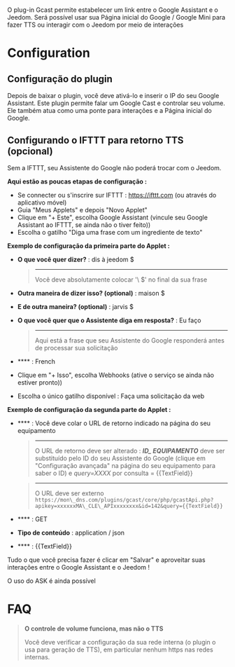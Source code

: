 # 

O plug-in Gcast permite estabelecer um link entre o Google Assistant e o Jeedom. Será possível usar sua Página inicial do Google / Google Mini para fazer TTS ou interagir com o Jeedom por meio de interações

# Configuration

## Configuração do plugin

Depois de baixar o plugin, você deve ativá-lo e inserir o IP do seu Google Assistant. Este plugin permite falar um Google Cast e controlar seu volume. Ele também atua como uma ponte para interações e a Página inicial do Google.

## Configurando o IFTTT para retorno TTS (opcional)

Sem a IFTTT, seu Assistente do Google não poderá trocar com o Jeedom.

**Aqui estão as poucas etapas de configuração :**

-   Se connecter ou s'inscrire sur IFTTT : <https://ifttt.com> (ou através do aplicativo móvel)
-   Guia "Meus Applets" e depois "Novo Applet"
-   Clique em "+ Este", escolha Google Assistant (vincule seu Google Assistant ao IFTTT, se ainda não o tiver feito))
-   Escolha o gatilho "Diga uma frase com um ingrediente de texto"

**Exemplo de configuração da primeira parte do Applet :**

-   **O que você quer dizer?** : dis à jeedom \$
    > ****
    >
    > Você deve absolutamente colocar '\ $' no final da sua frase

-   **Outra maneira de dizer isso? (optional)** : maison \$
-   **E de outra maneira? (optional)** : jarvis \$
-   **O que você quer que o Assistente diga em resposta?** : Eu faço
    > ****
    >
    > Aqui está a frase que seu Assistente do Google responderá
    > antes de processar sua solicitação

-   **** : French
-   Clique em "+ Isso", escolha Webhooks (ative o serviço se ainda não estiver pronto))
-   Escolha o único gatilho disponível : Faça uma solicitação da web

**Exemplo de configuração da segunda parte do Applet :**

-   **** : Você deve colar o URL de retorno indicado na página do seu equipamento
    > ****
    >
    > O URL de retorno deve ser alterado : ***ID\_ EQUIPAMENTO*** deve ser substituído pelo ID do seu Assistente do Google (clique em "Configuração avançada" na página do seu equipamento para saber o ID) e *query=XXXX* por consulta = {{TextField}}

    > ****
    >
    > O URL deve ser externo ``https://mon\_dns.com/plugins/gcast/core/php/gcastApi.php?apikey=xxxxxxMA\_CLE\_APIxxxxxxxx&id=142&query={{TextField}}``

-   **** : GET
-   **Tipo de conteúdo** : application / json
-   **** : {{TextField}}

Tudo o que você precisa fazer é clicar em "Salvar" e aproveitar suas interações entre o Google Assistant e o Jeedom !

O uso do ASK é ainda possível

# FAQ

> **O controle de volume funciona, mas não o TTS**
>
> Você deve verificar a configuração da sua rede interna (o plugin o usa para geração de TTS), em particular nenhum https nas redes internas.
